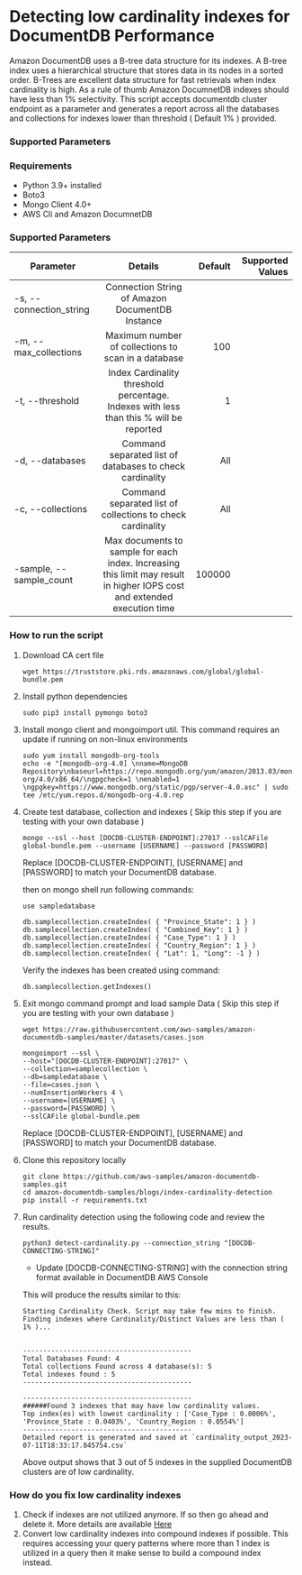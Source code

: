 # Detecting low cardinality indexes for DocumentDB Performance 

Amazon DocumentDB uses a B-tree data structure for its indexes. A B-tree index uses a hierarchical structure that stores data in its nodes in a sorted order. B-Trees are excellent data structure for fast retrievals when index cardinality is high. As a rule of thumb Amazon DocumnetDB indexes should have less than 1% selectivity. This script accepts documentdb cluster endpoint as a parameter and generates a report across all the databases and collections for indexes lower than threshold ( Default 1% ) provided. 

### Supported Parameters 

### Requirements 
* Python 3.9+ installed 
* Boto3 
* Mongo Client 4.0+ 
* AWS Cli and Amazon DocumnetDB 

### Supported Parameters 

| Parameter        | Details          | Default  | Supported Values |
| ------------- |:-------------:| -----:| -----: |
| -s, --connection_string      | Connection String of Amazon DocumentDB Instance |  | |
| -m, --max_collections     | Maximum number of collections to scan in a database     | 100   | |
| -t, --threshold | Index Cardinality threshold percentage. Indexes with less than this % will be reported | 1 | |
| -d, --databases | Command separated list of databases to check cardinality | All | |
| -c, --collections | Command separated list of collections to check cardinality | All | |
| -sample, --sample_count | Max documents to sample for each index. Increasing this limit may result in higher IOPS cost and extended execution time | 100000 | |

### How to run the script 
1. Download CA cert file
    ```
    wget https://truststore.pki.rds.amazonaws.com/global/global-bundle.pem
    ```
2. Install python dependencies 
    ```
    sudo pip3 install pymongo boto3
    ```
3. Install mongo client and mongoimport util. This command requires an update if running on non-linux environments
    ```
    sudo yum install mongodb-org-tools
    echo -e "[mongodb-org-4.0] \nname=MongoDB Repository\nbaseurl=https://repo.mongodb.org/yum/amazon/2013.03/mongodb-org/4.0/x86_64/\ngpgcheck=1 \nenabled=1 \ngpgkey=https://www.mongodb.org/static/pgp/server-4.0.asc" | sudo tee /etc/yum.repos.d/mongodb-org-4.0.rep
    ```
3. Create test database, collection and indexes ( Skip this step if you are testing with your own database )
    ```
    mongo --ssl --host [DOCDB-CLUSTER-ENDPOINT]:27017 --sslCAFile global-bundle.pem --username [USERNAME] --password [PASSWORD]
    ```
    Replace [DOCDB-CLUSTER-ENDPOINT], [USERNAME] and [PASSWORD] to match your DocumentDB database. 

    then on mongo shell run following commands:
    ```
    use sampledatabase

    db.samplecollection.createIndex( { "Province_State": 1 } )
	db.samplecollection.createIndex( { "Combined_Key": 1 } )
	db.samplecollection.createIndex( { "Case_Type": 1 } )
	db.samplecollection.createIndex( { "Country_Region": 1 } )
	db.samplecollection.createIndex( { "Lat": 1, "Long": -1 } )
    ```
    Verify the indexes has been created using command:
    
    ```
    db.samplecollection.getIndexes()    
    ```
    
4. Exit mongo command prompt and load sample Data ( Skip this step if you are testing with your own database )
    ```
    wget https://raw.githubusercontent.com/aws-samples/amazon-documentdb-samples/master/datasets/cases.json

    mongoimport --ssl \
    --host="[DOCDB-CLUSTER-ENDPOINT]:27017" \
    --collection=samplecollection \
    --db=sampledatabase \
    --file=cases.json \
    --numInsertionWorkers 4 \
    --username=[USERNAME] \
    --password=[PASSWORD] \
    --sslCAFile global-bundle.pem

    ```
    Replace [DOCDB-CLUSTER-ENDPOINT], [USERNAME] and [PASSWORD] to match your DocumentDB database. 
5. Clone this repository locally 
    ```
    git clone https://github.com/aws-samples/amazon-documentdb-samples.git
    cd amazon-documentdb-samples/blogs/index-cardinality-detection
    pip install -r requirements.txt
    ```
5. Run  cardinality detection using the following code and review the results. 
    ```
    python3 detect-cardinality.py --connection_string "[DOCDB-CONNECTING-STRING]"
    ```
    * Update [DOCDB-CONNECTING-STRING] with the connection string format available in DocumentDB AWS Console


    This will produce the results similar to this:
    ```
    Starting Cardinality Check. Script may take few mins to finish.
    Finding indexes where Cardinality/Distinct Values are less than ( 1% )...


    ------------------------------------------
    Total Databases Found: 4
    Total collections Found across 4 database(s): 5
    Total indexes found : 5
    ------------------------------------------

    ------------------------------------------
    ######Found 3 indexes that may have low cardinality values.
    Top index(es) with lowest cardinality : ['Case_Type : 0.0006%', 'Province_State : 0.0403%', 'Country_Region : 0.0554%']
    ------------------------------------------
    Detailed report is generated and saved at `cardinality_output_2023-07-11T18:33:17.845754.csv`   
    ```

    Above output shows that 3 out of 5 indexes in the supplied DocumentDB clusters are of low cardinality. 
    
### How do you fix low cardinality indexes
1. Check if indexes are not utilized anymore. If so then go ahead and delete it. More details are available [Here](https://docs.aws.amazon.com/documentdb/latest/developerguide/user_diagnostics.html#user_diagnostics-identify_unused_indexes)
1. Convert low cardinality indexes into compound indexes if possible. This requires accessing your query patterns where more than 1 index is utilized in a query then it make sense to build a compound index instead. 
